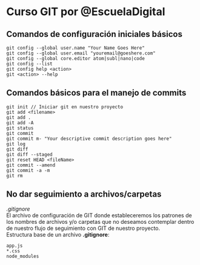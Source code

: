 # Curso GIT por @EscuelaDigital

## Comandos de configuración iniciales básicos
```
git config --global user.name "Your Name Goes Here"
git config --global user.email "youremail@goeshere.com"
git config --global core.editor atom|subl|nano|code
git config --list
git config help <action>
git <action> --help

```

## Comandos básicos para el manejo de commits

```
git init // Iniciar git en nuestro proyecto
git add <filename>
git add .
git add -A
git status
git commit
git commit m- "Your descriptive commit description goes here"
git log
git diff
git diff --staged
git reset HEAD <fileName>
git commit --amend
git commit -a -m
git rm
```

## No dar seguimiento a archivos/carpetas
*.gitignore*  
El archivo de configuración de GIT donde estableceremos los patrones de los nombres de  archivos y/o carpetas que no deseamos contemplar dentro de nuestro flujo de seguimiento con GIT de nuestro proyecto.  
Estructura base de un archivo **.gitignore**:  
```
app.js
*.css
node_modules
```